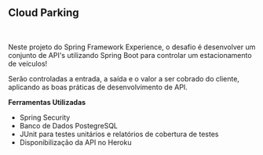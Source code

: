 <h2> Cloud Parking </h2>
<br>
<p> Neste projeto do Spring Framework Experience, o desafio é desenvolver um conjunto de API's utilizando Spring Boot para controlar um estacionamento de veículos!</p>
<p> Serão controladas a entrada, a saída e o valor a ser cobrado do cliente, aplicando as boas práticas de desenvolvimento de API. </p>
<b>Ferramentas Utilizadas</b>
<ul>
  <li>Spring Security</li>
  <li>Banco de Dados PostegreSQL </li>
  <li>JUnit para testes unitários e relatórios de cobertura de testes</li>
  <li>Disponibilização da API no Heroku</li>
</ul>